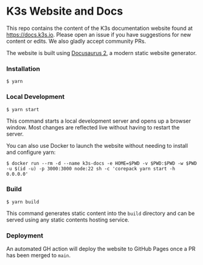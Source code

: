 # K3s Website and Docs

This repo contains the content of the K3s documentation website found at https://docs.k3s.io. Please open an issue if you have suggestions for new content or edits. We also gladly accept community PRs. 

The website is built using [Docusaurus 2](https://docusaurus.io/), a modern static website generator.

### Installation

```
$ yarn
```

### Local Development

```
$ yarn start
```

This command starts a local development server and opens up a browser window. Most changes are reflected live without having to restart the server.

You can also use Docker to launch the website without needing to install and configure yarn:
```
$ docker run --rm -d --name k3s-docs -e HOME=$PWD -v $PWD:$PWD -w $PWD -u $(id -u) -p 3000:3000 node:22 sh -c 'corepack yarn start -h 0.0.0.0'
```

### Build

```
$ yarn build
```

This command generates static content into the `build` directory and can be served using any static contents hosting service.

### Deployment

An automated GH action will deploy the website to GitHub Pages once a PR has been merged to `main`.
